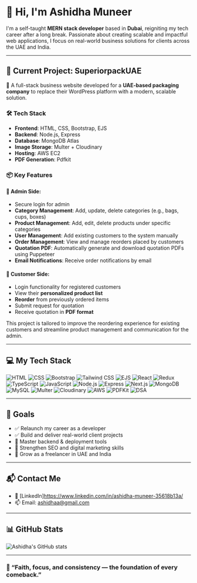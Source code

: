 # 👋 Hi, I'm Ashidha Muneer

I'm a self-taught **MERN stack developer** based in **Dubai**, reigniting my tech career after a long break. Passionate about creating scalable and impactful web applications, I focus on real-world business solutions for clients across the UAE and India.

---
## 🌟 Current Project: SuperiorpackUAE

🚀 A full-stack business website developed for a **UAE-based packaging company** to replace their WordPress platform with a modern, scalable solution.

### 🛠️ Tech Stack
- **Frontend**: HTML, CSS, Bootstrap, EJS
- **Backend**: Node.js, Express
- **Database**: MongoDB Atlas
- **Image Storage**: Multer + Cloudinary
- **Hosting**: AWS EC2
- **PDF Generation**: Pdfkit


### 📦 Key Features

#### 🔐 Admin Side:
- Secure login for admin
- **Category Management**: Add, update, delete categories (e.g., bags, cups, boxes)
- **Product Management**: Add, edit, delete products under specific categories
- **User Management**: Add existing customers to the system manually
- **Order Management**: View and manage reorders placed by customers
- **Quotation PDF**: Automatically generate and download quotation PDFs using Puppeteer
- **Email Notifications**: Receive order notifications by email

#### 👤 Customer Side:
- Login functionality for registered customers
- View their **personalized product list**
- **Reorder** from previously ordered items
- Submit request for quotation
- Receive quotation in **PDF format**

This project is tailored to improve the reordering experience for existing customers and streamline product management and communication for the admin.



---

## 💻 My Tech Stack

![HTML](https://img.shields.io/badge/-HTML5-E34F26?logo=html5&logoColor=white&style=flat)
![CSS](https://img.shields.io/badge/-CSS3-1572B6?logo=css3&logoColor=white&style=flat)
![Bootstrap](https://img.shields.io/badge/-Bootstrap-7952B3?logo=bootstrap&logoColor=white&style=flat)
![Tailwind CSS](https://img.shields.io/badge/-TailwindCSS-38B2AC?logo=tailwind-css&logoColor=white&style=flat)
![EJS](https://img.shields.io/badge/-EJS-4e4e4e?logo=javascript&logoColor=white&style=flat)
![React](https://img.shields.io/badge/-React-61DAFB?logo=react&logoColor=black&style=flat)
![Redux](https://img.shields.io/badge/-Redux-764ABC?logo=redux&logoColor=white&style=flat)
![TypeScript](https://img.shields.io/badge/-TypeScript-3178C6?logo=typescript&logoColor=white&style=flat)
![JavaScript](https://img.shields.io/badge/-JavaScript-F7DF1E?logo=javascript&logoColor=black&style=flat)
![Node.js](https://img.shields.io/badge/-Node.js-339933?logo=node.js&logoColor=white&style=flat)
![Express](https://img.shields.io/badge/-Express.js-000000?logo=express&logoColor=white&style=flat)
![Next.js](https://img.shields.io/badge/-Next.js-000000?logo=next.js&logoColor=white&style=flat)
![MongoDB](https://img.shields.io/badge/-MongoDB-47A248?logo=mongodb&logoColor=white&style=flat)
![MySQL](https://img.shields.io/badge/-MySQL-4479A1?logo=mysql&logoColor=white&style=flat)
![Multer](https://img.shields.io/badge/-Multer-red?logo=npm&logoColor=white&style=flat)
![Cloudinary](https://img.shields.io/badge/-Cloudinary-3448C5?logo=cloudinary&logoColor=white&style=flat)
![AWS](https://img.shields.io/badge/-AWS-232F3E?logo=amazon-aws&logoColor=white&style=flat)
![PDFKit](https://img.shields.io/badge/-PDFKit-00599C?logo=adobe-acrobat-reader&logoColor=white&style=flat)
![DSA](https://img.shields.io/badge/-Data%20Structures%20%26%20Algorithms-4CAF50?style=flat)

---

## 🎯 Goals

- ✅ Relaunch my career as a developer
- ✅ Build and deliver real-world client projects
- 📌 Master backend & deployment tools
- 📌 Strengthen SEO and digital marketing skills
- 📌 Grow as a freelancer in UAE and India

---

## 📬 Contact Me

- 💼 [LinkedIn]https://www.linkedin.com/in/ashidha-muneer-35618b13a/
- 📫 Email: ashidhaa@gmail.com 

---

## 📊 GitHub Stats

![Ashidha's GitHub stats](https://github-readme-stats.vercel.app/api?username=ashidhamuneer123&show_icons=true&theme=radical)

---

### 🌟 “Faith, focus, and consistency — the foundation of every comeback.”

